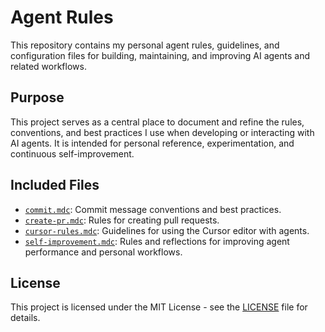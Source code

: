 # Agent Rules

This repository contains my personal agent rules, guidelines, and configuration files for building, maintaining, and improving AI agents and related workflows.

## Purpose
This project serves as a central place to document and refine the rules, conventions, and best practices I use when developing or interacting with AI agents. It is intended for personal reference, experimentation, and continuous self-improvement.

## Included Files
- [`commit.mdc`](rules/commit.mdc): Commit message conventions and best practices.
- [`create-pr.mdc`](rules/create-pr.mdc): Rules for creating pull requests.
- [`cursor-rules.mdc`](rules/cursor-rules.mdc): Guidelines for using the Cursor editor with agents.
- [`self-improvement.mdc`](rules/self-improvement.mdc): Rules and reflections for improving agent performance and personal workflows.

## License
This project is licensed under the MIT License - see the [LICENSE](LICENSE) file for details.